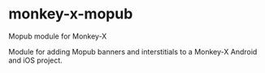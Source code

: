 monkey-x-mopub
==============

Mopub module for Monkey-X

Module for adding Mopub banners and interstitials to a Monkey-X Android and iOS project.